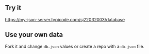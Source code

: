 ## Try it
https://my-json-server.typicode.com/sj22032003/database

## Use your own data

Fork it and change `db.json` values or create a repo with a `db.json` file.
